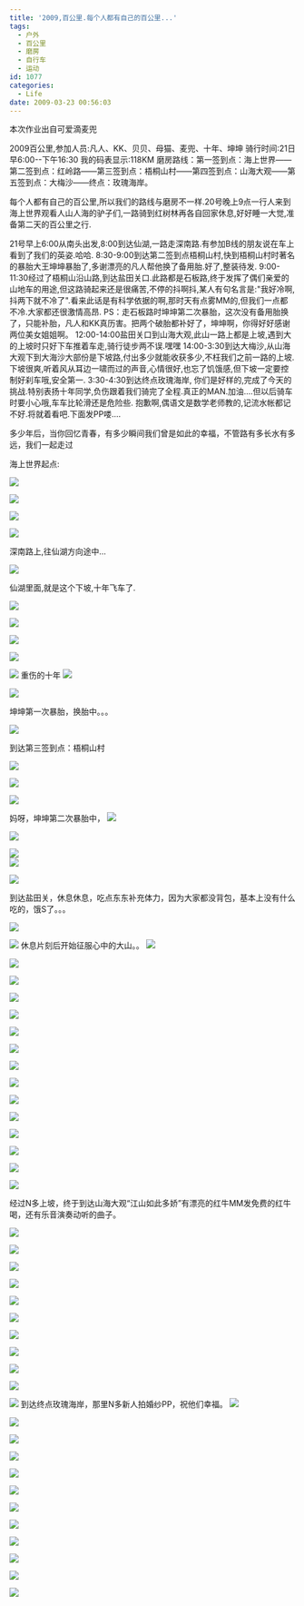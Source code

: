 ```yaml
---
title: '2009,百公里.每个人都有自己的百公里...'
tags:
  - 户外
  - 百公里
  - 磨房
  - 自行车
  - 运动
id: 1077
categories:
  - Life
date: 2009-03-23 00:56:03
---
```


本次作业出自可爱滴麦兜

2009百公里,参加人员:凡人、KK、贝贝、母猫、麦兜、十年、坤坤 
骑行时间:21日早6:00--下午16:30 
我的码表显示:118KM 
磨房路线：第一签到点：海上世界——第二签到点：红岭路——第三签到点：梧桐山村——第四签到点：山海大观——第五签到点：大梅沙——终点：玫瑰海岸。 

每个人都有自己的百公里,所以我们的路线与磨房不一样.20号晚上9点一行人来到海上世界观看人山人海的驴子们,一路骑到红树林再各自回家休息,好好睡一大觉,准备第二天的百公里之行. 

21号早上6:00从南头出发,8:00到达仙湖,一路走深南路.有参加B线的朋友说在车上看到了我们的英姿.哈哈. 
8:30-9:00到达第二签到点梧桐山村,快到梧桐山村时著名的暴胎大王坤坤暴胎了,多谢漂亮的凡人帮他换了备用胎.好了,整装待发. 
9:00-11:30经过了梧桐山沿山路,到达盐田关口.此路都是石板路,终于发挥了偶们亲爱的山地车的用途,但这路骑起来还是很痛苦,不停的抖啊抖,某人有句名言是:"我好冷啊,抖两下就不冷了".看来此话是有科学依据的啊,那时天有点雾MM的,但我们一点都不冷.大家都还很激情高昂. 
      PS：走石板路时坤坤第二次暴胎，这次没有备用胎换了，只能补胎，凡人和KK真历害。把两个破胎都补好了，坤坤啊，你得好好感谢两位美女姐姐啊。 
12:00-14:00盐田关口到山海大观,此山一路上都是上坡,遇到大的上坡时只好下车推着车走,骑行徒步两不误.嘿嘿 
14:00-3:30到达大梅沙,从山海大观下到大海沙大部份是下坡路,付出多少就能收获多少,不枉我们之前一路的上坡.下坡很爽,听着风从耳边一啸而过的声音,心情很好,也忘了饥饿感,但下坡一定要控制好刹车哦,安全第一. 
3:30-4:30到达终点玫瑰海岸, 
你们是好样的,完成了今天的挑战.特别表扬十年同学,负伤跟着我们骑完了全程.真正的MAN.加油....但以后骑车时要小心哦,车车比轮滑还是危险些. 
抱歉啊,偶语文是数学老师教的,记流水帐都记不好.将就着看吧.下面发PP喽.... 

  多少年后，当你回忆青春，有多少瞬间我们曾是如此的幸福，不管路有多长水有多远，我们一起走过 

海上世界起点: 

![](/images/2009/03/23_20090323_11068.jpg)

![](/images/2009/03/23_20090323_11069.jpg)

![](/images/2009/03/23_20090323_11070.jpg)

![](/images/2009/03/23_20090323_11071.jpg)

深南路上,往仙湖方向途中... 

![](/images/2009/03/23_20090323_11072.jpg) 

仙湖里面,就是这个下坡,十年飞车了. 

![](/images/2009/03/23_20090323_11073.jpg)

![](/images/2009/03/23_20090323_11074.jpg)

![](/images/2009/03/23_20090323_11075.jpg) 

![](/images/2009/03/23_20090323_11076.jpg)

![](/images/2009/03/23_20090323_11077.jpg)
重伤的十年 
![](/images/2009/03/23_20090323_11078.jpg)  

![](/images/2009/03/23_20090323_11079.jpg)

坤坤第一次暴胎，换胎中。。。 

![](/images/2009/03/23_20090323_11080.jpg)

到达第三签到点：梧桐山村 

![](/images/2009/03/23_20090323_11081.jpg)

![](/images/2009/03/23_20090323_11082.jpg)

![](/images/2009/03/23_20090323_11083.jpg)

妈呀，坤坤第二次暴胎中， 
![](/images/2009/03/23_20090323_11084.jpg)

![](/images/2009/03/23_20090323_11085.jpg)

![](/images/2009/03/23_20090323_11086.jpg)  
![](/images/2009/03/23_20090323_11087.jpg)

![](/images/2009/03/23_20090323_11088.jpg)

到达盐田关，休息休息，吃点东东补充体力，因为大家都没背包，基本上没有什么吃的，饿S了。。。 

![](/images/2009/03/23_20090323_11089.jpg)

![](/images/2009/03/23_20090323_11090.jpg)
休息片刻后开始征服心中的大山。。 
![](/images/2009/03/23_20090323_11091.jpg)

![](/images/2009/03/23_20090323_11092.jpg)

![](/images/2009/03/23_20090323_11093.jpg)

![](/images/2009/03/23_20090323_11094.jpg)

![](/images/2009/03/23_20090323_11095.jpg)

![](/images/2009/03/23_20090323_11096.jpg)

![](/images/2009/03/23_20090323_11097.jpg)

![](/images/2009/03/23_20090323_11098.jpg)

![](/images/2009/03/23_20090323_11099.jpg)

![](/images/2009/03/23_20090323_11100.jpg)

![](/images/2009/03/23_20090323_11101.jpg)

![](/images/2009/03/23_20090323_11102.jpg)

![](/images/2009/03/23_20090323_11103.jpg)

![](/images/2009/03/23_20090323_11104.jpg)

![](/images/2009/03/23_20090323_11105.jpg)

经过N多上坡，终于到达山海大观“江山如此多娇”有漂亮的红牛MM发免费的红牛喝，还有乐音演奏动听的曲子。 

![](/images/2009/03/23_20090323_11106.jpg)

![](/images/2009/03/23_20090323_11107.jpg)

![](/images/2009/03/23_20090323_11108.jpg)

![](/images/2009/03/23_20090323_11109.jpg)

![](/images/2009/03/23_20090323_11110.jpg)

![](/images/2009/03/23_20090323_11111.jpg)

![](/images/2009/03/23_20090323_11112.jpg)

![](/images/2009/03/23_20090323_11113.jpg)

![](/images/2009/03/23_20090323_11114.jpg)

![](/images/2009/03/23_20090323_11115.jpg)

![](/images/2009/03/23_20090323_11116.jpg)
到达终点玫瑰海岸，那里N多新人拍婚纱PP，祝他们幸福。 
![](/images/2009/03/23_20090323_11117.jpg)

![](/images/2009/03/23_20090323_11118.jpg)

![](/images/2009/03/23_20090323_11119.jpg)

![](/images/2009/03/23_20090323_11120.jpg)

![](/images/2009/03/23_20090323_11121.jpg)

![](/images/2009/03/23_20090323_11122.jpg)

![](/images/2009/03/23_20090323_11123.jpg)

![](/images/2009/03/23_20090323_11124.jpg)

![](/images/2009/03/23_20090323_11125.jpg)

![](/images/2009/03/23_20090323_11126.jpg)

![](/images/2009/03/23_20090323_11127.jpg)

![](/images/2009/03/23_20090323_11128.jpg)